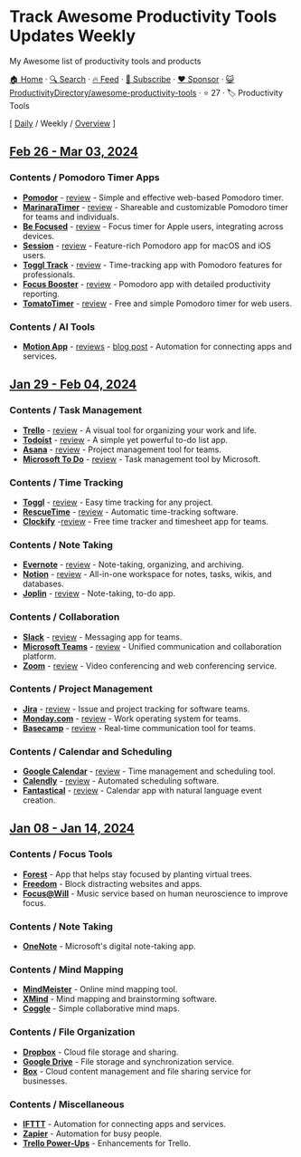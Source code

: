 # Track Awesome Productivity Tools Updates Weekly

My Awesome list of productivity tools and products

[🏠 Home](/README.md) · [🔍 Search](https://www.trackawesomelist.com/search/) · [🔥 Feed](https://www.trackawesomelist.com/ProductivityDirectory/awesome-productivity-tools/week/rss.xml) · [📮 Subscribe](https://trackawesomelist.us17.list-manage.com/subscribe?u=d2f0117aa829c83a63ec63c2f&id=36a103854c) · [❤️  Sponsor](https://github.com/sponsors/theowenyoung) · [😺 ProductivityDirectory/awesome-productivity-tools](https://github.com/ProductivityDirectory/awesome-productivity-tools) · ⭐ 27 · 🏷️ Productivity Tools

[ [Daily](/content/ProductivityDirectory/awesome-productivity-tools/README.md) / Weekly / [Overview](/content/ProductivityDirectory/awesome-productivity-tools/readme/README.md) ]

## [Feb 26 - Mar 03, 2024](/content/2024/9/README.md)

### Contents / Pomodoro Timer Apps

*   **[Pomodor](https://pomodor.app)** - [review](https://productivity.directory/pomodor) - Simple and effective web-based Pomodoro timer.
*   **[MarinaraTimer](https://marinaratimer.com)** - [review](https://productivity.directory/marinaratimer) - Shareable and customizable Pomodoro timer for teams and individuals.
*   **[Be Focused](https://xwavesoft.com/be-focused-pro-mac-os-x.html)** - [review](https://productivity.directory/be-focused) - Focus timer for Apple users, integrating across devices.
*   **[Session](https://www.stayinsession.com)** - [review](https://productivity.directory/session) - Feature-rich Pomodoro app for macOS and iOS users.
*   **[Toggl Track](https://toggl.com/track)** - [review](https://productivity.directory/toggl-track) - Time-tracking app with Pomodoro features for professionals.
*   **[Focus Booster](https://www.focusboosterapp.com)** - [review](https://productivity.directory/focus-booster) - Pomodoro app with detailed productivity reporting.
*   **[TomatoTimer](https://tomato-timer.com)** - [review](https://productivity.directory/tomato-timer) - Free and simple Pomodoro timer for web users.

### Contents / AI Tools

*   **[Motion App](https://usemotion.com)** - [reviews](https://productivity.directory/motion) - [blog post](https://blog.productivity.directory/motion-app-review-a-deep-dive-into-the-ai-powered-productivity-app-78081e8107f7) - Automation for connecting apps and services.

## [Jan 29 - Feb 04, 2024](/content/2024/5/README.md)

### Contents / Task Management

*   **[Trello](https://trello.com)** - [review](https://productivity.directory/trello) - A visual tool for organizing your work and life.
*   **[Todoist](https://todoist.com)** - [review](https://productivity.directory/todoist) - A simple yet powerful to-do list app.
*   **[Asana](https://asana.com)** - [review](https://productivity.directory/asana) - Project management tool for teams.
*   **[Microsoft To Do](https://todo.microsoft.com)** - [review](https://productivity.directory/microsoft-todo) - Task management tool by Microsoft.

### Contents / Time Tracking

*   **[Toggl](https://toggl.com)** - [review](https://productivity.directory/toggl) - Easy time tracking for any project.
*   **[RescueTime](https://www.rescuetime.com)** - [review](https://productivity.directory/rescuetime) - Automatic time-tracking software.
*   **[Clockify](https://clockify.me)** -[review](https://productivity.directory/clockify) - Free time tracker and timesheet app for teams.

### Contents / Note Taking

*   **[Evernote](https://evernote.com)** - [review](https://productivity.directory/evernote) - Note-taking, organizing, and archiving.
*   **[Notion](https://www.notion.so)** - [review](https://productivity.directory/notion) - All-in-one workspace for notes, tasks, wikis, and databases.
*   **[Joplin](https://joplinapp.org)** - [review](https://productivity.directory/joplin) - Note-taking, to-do app.

### Contents / Collaboration

*   **[Slack](https://slack.com)** - [review](https://productivity.directory/slack) - Messaging app for teams.
*   **[Microsoft Teams](https://www.microsoft.com/en/microsoft-teams/group-chat-software)** - [review](https://productivity.directory/microsoft-teams) - Unified communication and collaboration platform.
*   **[Zoom](https://zoom.us)** - [review](https://productivity.directory/zoom) - Video conferencing and web conferencing service.

### Contents / Project Management

*   **[Jira](https://www.atlassian.com/software/jira)** - [review](https://productivity.directory/jira) - Issue and project tracking for software teams.
*   **[Monday.com](https://monday.com)** - [review](https://productivity.directory/mondaydotcom) - Work operating system for teams.
*   **[Basecamp](https://basecamp.com)** - [review](https://productivity.directory/basecamp) - Real-time communication tool for teams.

### Contents / Calendar and Scheduling

*   **[Google Calendar](https://calendar.google.com)** - [review](https://productivity.directory/google-Calendar) - Time management and scheduling tool.
*   **[Calendly](https://calendly.com)** - [review](https://productivity.directory/calendly) - Automated scheduling software.
*   **[Fantastical](https://flexibits.com/fantastical)** - [review](https://productivity.directory/fantastical) - Calendar app with natural language event creation.

## [Jan 08 - Jan 14, 2024](/content/2024/2/README.md)

### Contents / Focus Tools

*   **[Forest](https://www.forestapp.cc)** - App that helps stay focused by planting virtual trees.
*   **[Freedom](https://freedom.to)** - Block distracting websites and apps.
*   **[Focus@Will](https://www.focusatwill.com)** - Music service based on human neuroscience to improve focus.

### Contents / Note Taking

*   **[OneNote](https://www.onenote.com)** - Microsoft's digital note-taking app.

### Contents / Mind Mapping

*   **[MindMeister](https://www.mindmeister.com)** - Online mind mapping tool.
*   **[XMind](https://www.xmind.net)** - Mind mapping and brainstorming software.
*   **[Coggle](https://coggle.it)** - Simple collaborative mind maps.

### Contents / File Organization

*   **[Dropbox](https://www.dropbox.com)** - Cloud file storage and sharing.
*   **[Google Drive](https://drive.google.com)** - File storage and synchronization service.
*   **[Box](https://www.box.com)** - Cloud content management and file sharing service for businesses.

### Contents / Miscellaneous

*   **[IFTTT](https://ifttt.com)** - Automation for connecting apps and services.
*   **[Zapier](https://zapier.com)** - Automation for busy people.
*   **[Trello Power-Ups](https://trello.com/power-ups)** - Enhancements for Trello.
